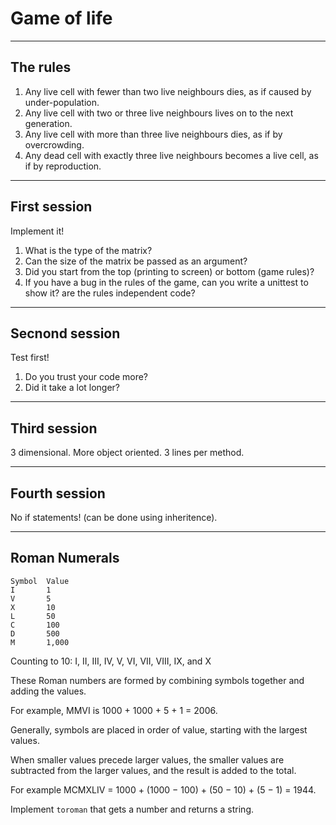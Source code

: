 # Game of life

---

## The rules

1. Any live cell with fewer than two live neighbours dies, as if caused by under-population.
2. Any live cell with two or three live neighbours lives on to the next generation.
3. Any live cell with more than three live neighbours dies, as if by overcrowding.
4. Any dead cell with exactly three live neighbours becomes a live cell, as if by reproduction.

---

## First session 

Implement it!

1. What is the type of the matrix?
2. Can the size of the matrix be passed as an argument?
3. Did you start from the top (printing to screen) or bottom (game rules)?
4. If you have a bug in the rules of the game, can you write a unittest to show it? are the rules independent code?

---

## Secnond session

Test first!

1. Do you trust your code more?
2. Did it take a lot longer?

---
	
## Third session

3 dimensional.
More object oriented.
3 lines per method.

---

## Fourth session

No if statements! (can be done using inheritence).

---

## Roman Numerals

	Symbol	Value
	I	    1
	V	    5
	X	    10
	L	    50
	C	    100
	D	    500
	M	    1,000

Counting to 10: I, II, III, IV, V, VI, VII, VIII, IX, and X

These Roman numbers are formed by combining symbols together and adding the values. 

For example, MMVI is 1000 + 1000 + 5 + 1 = 2006. 

Generally, symbols are placed in order of value, starting with the largest values. 

When smaller values precede larger values, the smaller values are subtracted from the larger values, and the result is added to the total. 

For example MCMXLIV = 1000 + (1000 − 100) + (50 − 10) + (5 − 1) = 1944.

Implement `toroman` that gets a number and returns a string.
